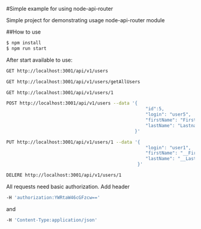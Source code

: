 #Simple example for using node-api-router

Simple project for demonstrating usage node-api-router module

##How to use

```bash
$ npm install
$ npm run start
```

After start available to use:
```bash
GET http://localhost:3001/api/v1/users
```
```bash
GET http://localhost:3001/api/v1/users/getAllUsers
```
```bash
GET http://localhost:3001/api/v1/users/1
```
```bash
POST http://localhost:3001/api/v1/users --data '{
                                                    "id":5,
                                                    "login": "user5",
                                                    "firstName": "Firstnam5",
                                                    "lastName": "Lastnam5"
                                                }'
```
```bash                                      
PUT http://localhost:3001/api/v1/users/1 --data '{
                                                    "login": "user1",
                                                    "firstName": "__Firstnam1__",
                                                    "lastName": "__Lastnam1__"
                                                 }'
```
```bash
DELERE http://localhost:3001/api/v1/users/1
```
All requests need basic authorization. Add header
```bash
-H 'authorization:YWRtaW46cGFzcw=='
```
and
```bash
-H 'Content-Type:application/json'
```